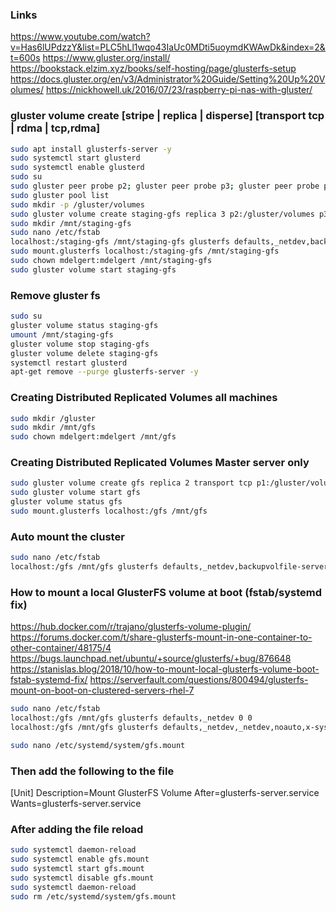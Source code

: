 ### Links

https://www.youtube.com/watch?v=Has6lUPdzzY&list=PLC5hLl1wqo43IaUc0MDti5uoymdKWAwDk&index=2&t=600s
https://www.gluster.org/install/
https://bookstack.elzim.xyz/books/self-hosting/page/glusterfs-setup
https://docs.gluster.org/en/v3/Administrator%20Guide/Setting%20Up%20Volumes/
https://nickhowell.uk/2016/07/23/raspberry-pi-nas-with-gluster/

### gluster volume create [stripe | replica | disperse] [transport tcp | rdma | tcp,rdma]
```bash
sudo apt install glusterfs-server -y
sudo systemctl start glusterd
sudo systemctl enable glusterd
sudo su
sudo gluster peer probe p2; gluster peer probe p3; gluster peer probe p4;
sudo gluster pool list
sudo mkdir -p /gluster/volumes
sudo gluster volume create staging-gfs replica 3 p2:/gluster/volumes p3:/gluster/volumes p4:/gluster/volumes force
sudo mkdir /mnt/staging-gfs
sudo nano /etc/fstab
localhost:/staging-gfs /mnt/staging-gfs glusterfs defaults,_netdev,backupvolfile-server=localhost 0 0
sudo mount.glusterfs localhost:/staging-gfs /mnt/staging-gfs
sudo chown mdelgert:mdelgert /mnt/staging-gfs
sudo gluster volume start staging-gfs
```

### Remove gluster fs
```bash
sudo su
gluster volume status staging-gfs
umount /mnt/staging-gfs
gluster volume stop staging-gfs
gluster volume delete staging-gfs
systemctl restart glusterd
apt-get remove --purge glusterfs-server -y
```

### Creating Distributed Replicated Volumes all machines
```bash
sudo mkdir /gluster
sudo mkdir /mnt/gfs
sudo chown mdelgert:mdelgert /mnt/gfs
```

### Creating Distributed Replicated Volumes Master server only
```bash
sudo gluster volume create gfs replica 2 transport tcp p1:/gluster/volumes p2:/gluster/volumes p3:/gluster/volumes p4:/gluster/volumes force
sudo gluster volume start gfs
gluster volume status gfs
sudo mount.glusterfs localhost:/gfs /mnt/gfs
```

### Auto mount the cluster
```bash
sudo nano /etc/fstab
localhost:/gfs /mnt/gfs glusterfs defaults,_netdev,backupvolfile-server=localhost 0 0
```

### How to mount a local GlusterFS volume at boot (fstab/systemd fix) 
https://hub.docker.com/r/trajano/glusterfs-volume-plugin/
https://forums.docker.com/t/share-glusterfs-mount-in-one-container-to-other-container/48175/4
https://bugs.launchpad.net/ubuntu/+source/glusterfs/+bug/876648
https://stanislas.blog/2018/10/how-to-mount-local-glusterfs-volume-boot-fstab-systemd-fix/
https://serverfault.com/questions/800494/glusterfs-mount-on-boot-on-clustered-servers-rhel-7

```bash
sudo nano /etc/fstab
localhost:/gfs /mnt/gfs glusterfs defaults,_netdev 0 0
localhost:/gfs /mnt/gfs glusterfs defaults,_netdev,_netdev,noauto,x-systemd.automount 0 0
```

```bash
sudo nano /etc/systemd/system/gfs.mount
```

### Then add the following to the file
[Unit]
Description=Mount GlusterFS Volume
After=glusterfs-server.service
Wants=glusterfs-server.service

### After adding the file reload
```bash
sudo systemctl daemon-reload
sudo systemctl enable gfs.mount
sudo systemctl start gfs.mount
sudo systemctl disable gfs.mount
sudo systemctl daemon-reload
sudo rm /etc/systemd/system/gfs.mount
```